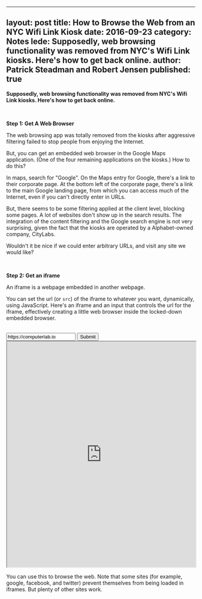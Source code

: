 
---
layout: post
title: How to Browse the Web from an NYC Wifi Link Kiosk
date: 2016-09-23
category: Notes
lede: Supposedly, web browsing functionality was removed from NYC's Wifi Link kiosks.  Here's how to get back online.
author: Patrick Steadman and Robert Jensen
published: true
---

__Supposedly, web browsing functionality was removed from NYC's
Wifi Link kiosks.  Here's how to get back online.__

<br>

__Step 1: Get A Web Browser__

The web browsing app was totally removed from the kiosks after
aggressive filtering failed to stop people from enjoying the Internet.

But, you can get an embedded web browser in the Google Maps application.  (One
of the four remaining applications on the kiosks.)  How to do this?

In maps, search for "Google".  On the Maps entry for Google, there's a link to
their corporate page.  At the bottom left of the corporate page, there's a link
to the main Google landing page, from which you can access much of the Internet,
even if you can't directly enter in URLs.

But, there seems to be some filtering applied at the client level, blocking some
pages.  A lot of websites don't show up in the search results.  The integration
of the content filtering and the Google search engine is not very surprising,
given the fact that the kiosks are operated by a Alphabet-owned company,
CityLabs.

Wouldn't it be nice if we could enter arbitrary URLs, and visit any site we
would like?

<br>

__Step 2: Get an iframe__

An iframe is a webpage embedded in another webpage.

You can set the url (or `src`) of the iframe to whatever you want, dynamically,
using JavaScript.  Here's an iframe and an input that controls the url for the
iframe, effectively creating a little web browser inside the locked-down
embedded browser.

<br>


<script>
document.addEventListener('DOMContentLoaded', function (e) {
  document.getElementById('browse').addEventListener('click', function (e) {
    document.getElementById('iframe').src = document.getElementById('url').value;
  });
});
</script>


<input id="url" type="text" value="https://computerlab.io" />
<input type="submit" id="browse" />
<iframe id="iframe" src="https://computerlab.io" width="100%" height="600"></iframe>

<br>

You can use this to browse the web.  Note that some sites (for example, google,
facebook, and twitter) prevent themselves from being loaded in iframes.  But
plenty of other sites work.
